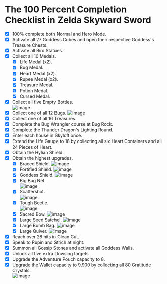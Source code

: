 # The 100 Percent Completion Checklist in Zelda Skyward Sword

- [x] 100% complete both Normal and Hero Mode.
- [x] Activate all 27 Goddess Cubes and open their respective Goddess's Treasure Chests.
- [x] Activate all Bird Statues.
- [x] Collect all 10 Medals.
    - [x] Life Medal (x2).
    - [x] Bug Medal.
    - [x] Heart Medal (x2).
    - [x] Rupee Medal (x2).
    - [x] Treasure Medal.
    - [x] Potion Medal.
    - [x] Cursed Medal.
- [x] Collect all five Empty Bottles.  
![image](https://user-images.githubusercontent.com/33391637/233778366-cea7916f-9b60-4714-923b-6337dade379a.png)
- [x] Collect one of all 12 Bugs.
![image](https://user-images.githubusercontent.com/33391637/233778377-f4082d83-0051-42c1-a5a8-ff98faf97d4e.png)
- [x] Collect one of all 16 Treasures.
- [x] Complete the Bug Wrangler course at Bug Rock.
- [x] Complete the Thunder Dragon's Lighting Round.
- [x] Enter each house in Skyloft once.
- [x] Extend the Life Gauge to 18 by collecting all six Heart Containers and all 24 Pieces of Heart.
- [x] Obtain the Hylian Shield.
- [x] Obtain the highest upgrades.
    - [x] Braced Shield.
    ![image](https://user-images.githubusercontent.com/33391637/233820837-51b41392-d8c1-48e3-9c75-45c4cd02d487.png)
    - [x] Fortified Shield.
    ![image](https://user-images.githubusercontent.com/33391637/233820827-b8290ba2-4552-460f-a3db-ba9b931ffef8.png)
    - [x] Goddess Shield.
    ![image](https://user-images.githubusercontent.com/33391637/233820832-e68fb622-12d2-4608-bca7-b879c58b2430.png)
    - [x] Big Bug Net.  
    ![image](https://user-images.githubusercontent.com/33391637/233778402-1df7925c-ca19-44a9-ac12-04f9fa9cfd67.png)
    - [x] Scattershot.  
    ![image](https://user-images.githubusercontent.com/33391637/233778398-a0617afa-f81c-44e7-a2ff-66d1444bb473.png)
    - [x] Tough Beetle.  
    ![image](https://user-images.githubusercontent.com/33391637/233778386-c03a125e-48df-4a25-98c5-19cb9f12ec25.png)
    - [x] Sacred Bow.
    ![image](https://user-images.githubusercontent.com/33391637/233820817-0176f19d-e127-4964-83b2-707763da856a.png)
    - [x] Large Seed Satchel.
    ![image](https://user-images.githubusercontent.com/33391637/233820791-8968c1a1-0097-44e5-b2b1-dfb082958548.png)
    - [x] Large Bomb Bag.
    ![image](https://user-images.githubusercontent.com/33391637/233820784-2cdd82e4-9e4c-4b58-a8aa-7a99eca16bcf.png)
    - [x] Large Quiver.
    ![image](https://user-images.githubusercontent.com/33391637/233820773-9f5136fb-75b0-4f9f-aa34-55d879a44848.png)
- [x] Reach over 28 hits in Clean Cut.
- [x] Speak to Rupin and Strich at night.
- [x] Summon all Gossip Stones and activate all Goddess Walls.
- [x] Unlock all five extra Dowsing targets.
- [x] Upgrade the Adventure Pouch capacity to 8.
- [x] Upgrade the Wallet capacity to 9,900 by collecting all 80 Gratitude Crystals.  
![image](https://user-images.githubusercontent.com/33391637/233778415-58961c20-1358-48b3-a785-bc1a31825471.png)

